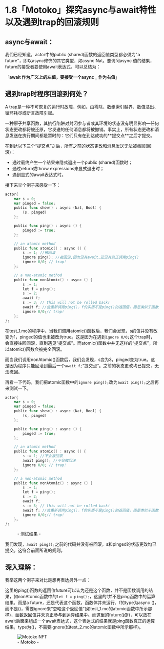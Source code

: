 # 1.8「Motoko」探究async与await特性以及遇到trap的回滚规则

## async与await：

我们已经知道，actor中的public (shared)函数的返回值类型都必须为"a future"，即以async修饰的其它类型，如async Nat。要访问async 值的结果，future的接受者要使用await表达式。可以总结为：

「**<span class="sigijh_hlt">await&nbsp;作为广义上的左值，要接受一个async&nbsp;_ 作为右值</span>**」

## 遇到trap时程序回滚到何处？

A trap是一种不可恢复的运行时故障，例如，由零除、数组索引越界、数值溢出、循环耗尽或断言故障引起。

一种原子共享函数，其执行陷阱对封闭参与者或其环境的状态没有明显影响—任何状态更改都将被还原，它发送的任何消息都将被撤销。事实上，所有状态更改和消息发送在执行期间都是暂时的：它们只有在到达成功的**<span class="sigijh_hlt">提交点</span>**之后才提交。

在到达以下三个“提交点”之后，所有之前的状态更改和消息发送无法被撤回(回滚)：

- 通过最终产生一个结果来隐式退出一个public (shared)函数时；
- 通过return或throw expressions来显式退出时；
- 遇到显式的await表达式时。

接下来举个例子来感受一下：

```go
actor{
    var s = 0; 
    var pinged = false; 
    public func show() : async (Nat, Bool) {
        (s, pinged)
    };

    public func ping() : async () { 
        pinged := true; 
    }; 

    // an atomic method 
    public func atomic() : async () { 
        s := 1; //被回滚
        ignore ping(); //被回滚,因为没有await,还没有真正调用ping()
        ignore 0/0; // trap! 
    };

    // a non-atomic method 
    public func nonAtomic() : async () { 
        s := 1; 
        let f = ping(); 
        s := 2; 
        await f; 
        s := 3; // this will not be rolled back! 
        await f; //会重新调用ping()，f的实质不是ping()的返回值，而是类似于函数的调用接口
        ignore 0/0;// trap! 
    }; 
};
```

在test\_1.mo的程序中，当我们调用atomic()函数后，我们会发现，s的值并没有改变为1，pinged的值也未被改为true。这是因为在遇到`ignore 0/0;`这个trap时，会直接往回回滚，直到遇见“提交点”。而atomic()函数中并无这样的“提交点”，所以atomic()函数会被完全回滚。

而当我们调用nonAtomic()函数后，我们会发现，s变为3，pinged变为true。这是因为程序只能回滚到最后一个`await f;`“提交点”。之前的状态更改均已提交，无法撤回。

再看一下代码，我们把atomic函数中的`ignore ping();`改为`await ping();`之后再来测试一下。

```go
actor{
    var s = 0; 
    var pinged = false; 
    public func show() : async (Nat, Bool) {
        (s, pinged)
    };

    public func ping() : async () { 
        pinged := true; 
    }; 

    // an atomic method 
    public func atomic() : async () { 
        s := 1; //不会被回滚
        await ping(); //不会被回滚
        ignore 0/0; // trap! 
    };

    // a non-atomic method 
    public func nonAtomic() : async () { 
        s := 1; 
        let f = ping(); 
        s := 2; 
        await f; 
        s := 3; // this will not be rolled back! 
        await f; //会重新调用ping()，f的实质不是ping()的返回值，而是类似于函数的调用接口
        ignore 0/0;// trap! 
    }; 
};
```

<figure class="wp-block-image size-large"><img src="https://qiuyedx.com/wp-content/uploads/2021/11/截屏2021-11-04-下午7.09.28-1024x725.png" alt="" class="wp-image-683"><figcaption>- 测试结果 -</figcaption></figure>

我们发现，`await ping();`之前的代码并没有被回滚，s和pinged的状态更改均已提交。这符合前面所说的规则。

## 深入理解：

我举这两个例子来对比是想再表达另外一点：

这里的ping()函数的返回值future可以认为还是这个函数，并不是函数调用的结果，如nonAtomic函数中的`let f = ping();`，这里的f并不是ping函数中的运算结果，而是a future，还是代表这个函数，函数体并未运行，f的type为async ()，而不是()，需要ignore来“忽略这个返回值”(如test\_1.mo的atomic函数中所示那样)，函数返回值并未真正参与到运算结果中。而这里的future(如f)，可以放在await后面来组成一个await表达式，这个表达式的结果就是ping函数真正的运算结果，type为()，不需要ignore(如test\_2.mo的atomic函数中所示那样)。

<figure class="wp-block-image size-large"><img src="https://qiuyedx.com/wp-content/uploads/2021/11/Motoko-NFT.svg" alt="Motoko NFT" class="wp-image-703"><figcaption>- Motoko -</figcaption></figure>

